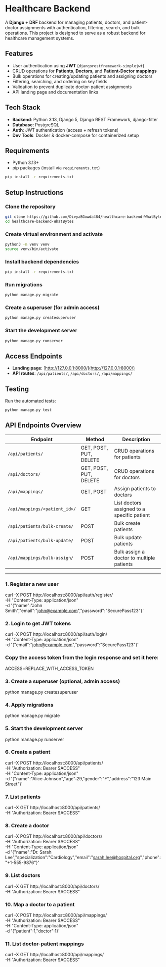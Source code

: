 # Healthcare Backend

A **Django + DRF** backend for managing patients, doctors, and patient-doctor assignments with authentication, filtering, search, and bulk operations. This project is designed to serve as a robust backend for healthcare management systems.

## Features

- User authentication using **JWT** (`djangorestframework-simplejwt`)
- CRUD operations for **Patients**, **Doctors**, and **Patient-Doctor mappings**
- Bulk operations for creating/updating patients and assigning doctors
- Filtering, searching, and ordering on key fields
- Validation to prevent duplicate doctor-patient assignments
- API landing page and documentation links

## Tech Stack

- **Backend**: Python 3.13, Django 5, Django REST Framework, django-filter  
- **Database**: PostgreSQL 
- **Auth**: JWT authentication (access + refresh tokens)  
- **Dev Tools**: Docker & docker-compose for containerized setup  

## Requirements

- Python 3.13+  
- pip packages (install via `requirements.txt`)

```bash
pip install -r requirements.txt
```

## Setup Instructions

### Clone the repository
```bash
git clone https://github.com/DivyaBGowda484/healthcare-backend-WhatBytes.git
cd healthcare-backend-WhatBytes
```

### Create virtual environment and activate
```bash
python3 -m venv venv
source venv/bin/activate
```

### Install backend dependencies
```bash
pip install -r requirements.txt
```

### Run migrations
```bash
python manage.py migrate
```

### Create a superuser (for admin access)
```bash
python manage.py createsuperuser
```

### Start the development server
```bash
python manage.py runserver
```

## Access Endpoints

- **Landing page**: [http://127.0.0.1:8000/](http://127.0.0.1:8000/)  
- **API routes**: `/api/patients/`, `/api/doctors/`, `/api/mappings/`  

## Testing
Run the automated tests:
```bash
python manage.py test
```

## API Endpoints Overview

| Endpoint | Method | Description |
|----------|--------|-------------|
| `/api/patients/` | GET, POST, PUT, DELETE | CRUD operations for patients |
| `/api/doctors/` | GET, POST, PUT, DELETE | CRUD operations for doctors |
| `/api/mappings/` | GET, POST | Assign patients to doctors |
| `/api/mappings/<patient_id>/` | GET | List doctors assigned to a specific patient |
| `/api/patients/bulk-create/` | POST | Bulk create patients |
| `/api/patients/bulk-update/` | POST | Bulk update patients |
| `/api/mappings/bulk-assign/` | POST | Bulk assign a doctor to multiple patients |

---

### 1. Register a new user

curl -X POST http://localhost:8000/api/auth/register/ \
-H "Content-Type: application/json" \
-d '{"name":"John Smith","email":"john@example.com","password":"SecurePass123"}'


### 2. Login to get JWT tokens

curl -X POST http://localhost:8000/api/auth/login/ \
-H "Content-Type: application/json" \
-d '{"email":"john@example.com","password":"SecurePass123"}'

### Copy the access token from the login response and set it here:
ACCESS=REPLACE_WITH_ACCESS_TOKEN


### 3. Create a superuser (optional, admin access)

python manage.py createsuperuser


### 4. Apply migrations

python manage.py migrate


### 5. Start the development server

python manage.py runserver


### 6. Create a patient

curl -X POST http://localhost:8000/api/patients/ \
-H "Authorization: Bearer $ACCESS" \
-H "Content-Type: application/json" \
-d '{"name":"Alice Johnson","age":29,"gender":"F","address":"123 Main Street"}'


### 7. List patients

curl -X GET http://localhost:8000/api/patients/ \
-H "Authorization: Bearer $ACCESS"


### 8. Create a doctor

curl -X POST http://localhost:8000/api/doctors/ \
-H "Authorization: Bearer $ACCESS" \
-H "Content-Type: application/json" \
-d '{"name":"Dr. Sarah Lee","specialization":"Cardiology","email":"sarah.lee@hospital.org","phone":"+1-555-9876"}'


### 9. List doctors

curl -X GET http://localhost:8000/api/doctors/ \
-H "Authorization: Bearer $ACCESS"


### 10. Map a doctor to a patient

curl -X POST http://localhost:8000/api/mappings/ \
-H "Authorization: Bearer $ACCESS" \
-H "Content-Type: application/json" \
-d '{"patient":1,"doctor":1}'


### 11. List doctor-patient mappings

curl -X GET http://localhost:8000/api/mappings/ \
-H "Authorization: Bearer $ACCESS"

